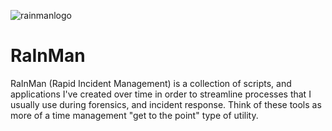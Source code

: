 ![rainmanlogo](https://github.com/efensive4n6/RaInMan/assets/142346530/685edc4d-1235-421d-aaeb-549e7cb75525)

# RaInMan

RaInMan (Rapid Incident Management) is a collection of scripts, and applications I've created over time in
order to streamline processes that I usually use during forensics, and incident response. Think of these
tools as more of a time management "get to the point" type of utility.

